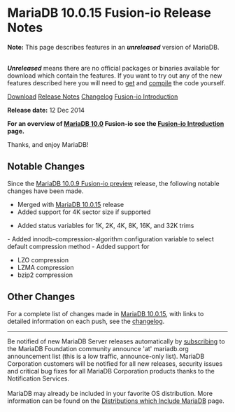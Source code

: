 # MariaDB 10.0.15 Fusion-io Release Notes

<strong>Note:</strong> This page describes features in an <strong><em>unreleased</em></strong> version of MariaDB.<br><br>

<strong><em>Unreleased</em></strong> means there are no official packages or
binaries available for download which contain the features. If you want to try out any of the new features described here you will
need to [get](/kb/en/getting-the-mariadb-source-code/) and [compile](/mariadb-administration/getting-installing-and-upgrading-mariadb/compiling-mariadb-from-source) the
code yourself.

[Download](http://ftp.osuosl.org/pub/mariadb/mariadb-10.0.15-fusion-io/)
[Release Notes](/mariadb-administration/getting-installing-and-upgrading-mariadb/mariadb-performance-advanced-configurations/fusion-io/mariadb-10015-fusion-io-release-notes)
[Changelog](/mariadb-administration/getting-installing-and-upgrading-mariadb/mariadb-performance-advanced-configurations/fusion-io/mariadb-10015-fusion-io-changelog)
[Fusion-io Introduction](/mariadb-administration/getting-installing-and-upgrading-mariadb/mariadb-performance-advanced-configurations/fusion-io/fusion-io-introduction)

<strong>Release date:</strong>  12 Dec 2014

<strong>For an overview of [MariaDB 10.0](/kb/en/what-is-mariadb-100/) Fusion-io see the
[Fusion-io Introduction](/mariadb-administration/getting-installing-and-upgrading-mariadb/mariadb-performance-advanced-configurations/fusion-io/fusion-io-introduction) page.</strong>

Thanks, and enjoy MariaDB!

## Notable Changes

Since the [MariaDB 10.0.9 Fusion-io preview](https://blog.mariadb.org/significant-performance-boost-with-new-mariadb-page-compression-on-fusionio/) release, the following notable changes have been made.

- Merged with [MariaDB 10.0.15](/kb/en/mariadb-10015-release-notes/) release
- Added support for 4K sector size if supported
<ul start="1"><li>Added status variables for 1K, 2K, 4K, 8K, 16K, and 32K trims
</li></ul>
- Added innodb-compression-algorithm configuration variable to select default compression method
- Added support for
<ul start="1"><li>LZO compression
</li><li>LZMA compression
</li><li>bzip2 compression
</li></ul>

## Other Changes

For a complete list of changes made in [MariaDB 10.0.15](/kb/en/mariadb-10015-release-notes/), with links to detailed
information on each push, see the [changelog](/kb/en/mariadb-10015-changelog/).

---

Be notified of new MariaDB Server releases automatically by [subscribing](https://lists.askmonty.org/cgi-bin/mailman/listinfo/announce) to the MariaDB Foundation community announce 'at' mariadb.org announcement list (this is a low traffic, announce-only list). MariaDB Corporation customers will be notified for all new releases, security issues and critical bug fixes for all MariaDB Corporation products thanks to the Notification Services.
<br><br>
MariaDB may already be included in your favorite OS distribution. More
information can be found on the
[Distributions which Include MariaDB](/mariadb-administration/getting-installing-and-upgrading-mariadb/binary-packages/distributions-which-include-mariadb)
page.